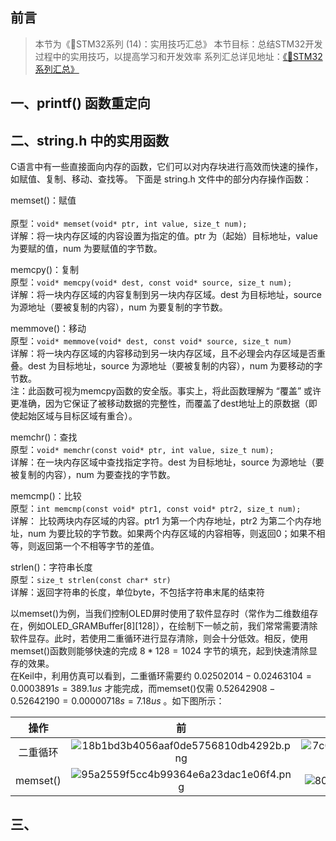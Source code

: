 ## 前言
>本节为《📕STM32系列 (14)：实用技巧汇总》
本节目标：总结STM32开发过程中的实用技巧，以提高学习和开发效率
系列汇总详见地址：[《📕STM32系列汇总》 ](https://www.writebug.com/article/a58f9888-1cba-11ef-8be7-0242c0a84016) 

## 一、printf() 函数重定向

## 二、string.h 中的实用函数
C语言中有一些直接面向内存的函数，它们可以对内存块进行高效而快速的操作，如赋值、复制、移动、查找等。
下面是 string.h 文件中的部分内存操作函数：

memset()：赋值<br>  
原型：`void* memset(void* ptr, int value, size_t num);`  
详解：将一块内存区域的内容设置为指定的值。ptr 为（起始）目标地址，value 为要赋的值，num 为要赋值的字节数。

memcpy()：复制  
原型：`void* memcpy(void* dest, const void* source, size_t num);`  
详解：将一块内存区域的内容复制到另一块内存区域。dest 为目标地址，source 为源地址（要被复制的内容），num 为要复制的字节数。  

memmove()：移动  
原型：`void* memmove(void* dest, const void* source, size_t num)`  
详解：将一块内存区域的内容移动到另一块内存区域，且不必理会内存区域是否重叠。dest 为目标地址，source 为源地址（要被复制的内容），num 为要移动的字节数。  
注：此函数可视为memcpy函数的安全版。事实上，将此函数理解为 “覆盖” 或许更准确，因为它保证了被移动数据的完整性，而覆盖了dest地址上的原数据（即使起始区域与目标区域有重合）。  

memchr()：查找  
原型：`void* memchr(const void* ptr, int value, size_t num);`  
详解：在一块内存区域中查找指定字符。dest 为目标地址，source 为源地址（要被复制的内容），num 为要查找的字节数。  

memcmp()：比较  
原型：`int memcmp(const void* ptr1, const void* ptr2, size_t num);`  
详解： 比较两块内存区域的内容。ptr1 为第一个内存地址，ptr2 为第二个内存地址，num 为要比较的字节数。如果两个内存区域的内容相等，则返回0；如果不相等，则返回第一个不相等字节的差值。  

strlen()：字符串长度  
原型：`size_t strlen(const char* str)`  
详解：返回字符串的长度，单位byte，不包括字符串末尾的结束符  


以memset()为例，当我们控制OLED屏时使用了软件显存时（常作为二维数组存在，例如OLED_GRAMBuffer[8][128]），在绘制下一帧之前，我们常常需要清除软件显存。此时，若使用二重循环进行显存清除，则会十分低效。相反，使用memset()函数则能够快速的完成 $8*128=1024$ 字节的填充，起到快速清除显存的效果。  
在Keil中，利用仿真可以看到，二重循环需要约 $0.02502014   -   0.02463104 = 0.0003891 s = 389.1us$ 才能完成，而memset()仅需 $0.52642908 - 0.52642190 = 0.00000718s = 7.18us$ 。如下图所示：


| 操作 | 前 | 后 | OLED帧率 |
| :------: | :------: | :------: |:------: |
| 二重循环 |![18b1bd3b4056aaf0de5756810db4292b.png](https://i3.mjj.rip/2024/06/15/18b1bd3b4056aaf0de5756810db4292b.png) | ![7c0088b38c49da458a169db2a6699433.png](https://i3.mjj.rip/2024/06/15/7c0088b38c49da458a169db2a6699433.png) |![791f572aa1a0920135c5f93a5d7715d0.png](https://i3.mjj.rip/2024/06/15/791f572aa1a0920135c5f93a5d7715d0.png)|
|memset() |![95a2559f5cc4b99364e6a23dac1e06f4.png](https://i3.mjj.rip/2024/06/15/95a2559f5cc4b99364e6a23dac1e06f4.png) |![80cfa0cf8a2e6efe5cf522a32204fb6e.png](https://i3.mjj.rip/2024/06/15/80cfa0cf8a2e6efe5cf522a32204fb6e.png) |![45ae48fcd8defe68392d8373dc63059f.png](https://i3.mjj.rip/2024/06/15/45ae48fcd8defe68392d8373dc63059f.png)|

## 三、






